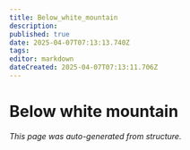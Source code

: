 ```yaml
---
title: Below_white_mountain
description: 
published: true
date: 2025-04-07T07:13:13.740Z
tags: 
editor: markdown
dateCreated: 2025-04-07T07:13:11.706Z
---
```


# Below white mountain

*This page was auto-generated from structure.*